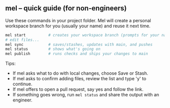 ## mel – quick guide (for non‑engineers)

Use these commands in your project folder. Mel will create a personal workspace branch for you (usually your name) and reuse it next time.

```bash
mel start          # creates your workspace branch (prompts for your name)
# edit files...
mel sync           # saves/stashes, updates with main, and pushes
mel status         # shows what's going on
mel publish        # runs checks and ships your changes to main
```

Tips:
- If mel asks what to do with local changes, choose Save or Stash.
- If mel asks to confirm adding files, review the list and type 'y' to continue.
- If mel offers to open a pull request, say yes and follow the link.
- If something goes wrong, run `mel status` and share the output with an engineer.


